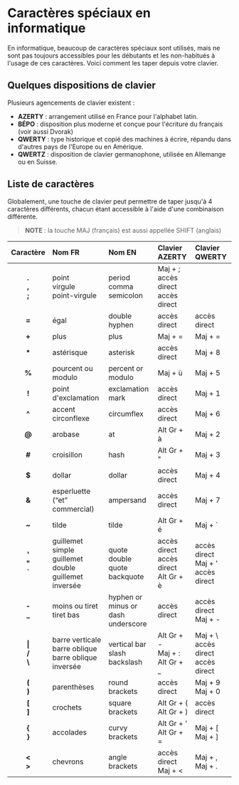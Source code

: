 # Caractères spéciaux en informatique

En informatique, beaucoup de caractères spéciaux sont utilisés, mais ne sont pas toujours accessibles pour les débutants et les non-habitués à l'usage de ces caractères. Voici comment les taper depuis votre clavier.

## Quelques dispositions de clavier

Plusieurs agencements de clavier existent :

+ **AZERTY** : arrangement utilisé en France pour l'alphabet latin.
+ **BÉPO** : disposition plus moderne et conçue pour l'écriture du français (voir aussi Dvorak)
+ **QWERTY** : type historique et copié des machines à écrire, répandu dans d'autres pays de l'Europe ou en Amérique.
+ **QWERTZ** : disposition de clavier germanophone, utilisée en Allemange ou en Suisse.

## Liste de caractères

Globalement, une touche de clavier peut permettre de taper jusqu'à 4 caractères différents, chacun étant accessible à l'aide d'une combinaison différente.

> **NOTE** : la touche MAJ (français) est aussi appellée SHIFT (anglais)

|Caractère|Nom FR|Nom EN|Clavier AZERTY|Clavier QWERTY|
|:--:|:--|:--|:--|:--|
|**.**<br>**,**<br>**;**|point<br>virgule<br>point-virgule|period<br>comma<br>semicolon|Maj + ;<br>accès direct<br>accès direct||
|**=**|égal|double hyphen|accès direct|accès direct|
|**+**|plus|plus|Maj + =|Maj + =|
|**\***|astérisque|asterisk|accès direct|Maj + 8|
|**%**|pourcent ou modulo|percent or modulo|Maj + ù|Maj + 5|
|**!**|point d'exclamation|exclamation mark|accès direct|Maj + 1|
|**^**|accent circonflexe|circumflex|accès direct|Maj + 6|
|**@**|arobase|at|Alt Gr + à|Maj + 2|
|**#**|croisillon|hash|Alt Gr + "|Maj + 3|
|**$**|dollar|dollar|accès direct|Maj + 4|
|**&**|esperluette (“et” commercial)|ampersand|accès direct|Maj + 7|
|**~**|tilde|tilde|Alt Gr + é|Maj + \`|
|**'**<br>**"**<br>**`**|guillemet simple<br>guillemet double<br>guillemet inversée|quote<br>double quote<br>backquote|accès direct<br>accès direct<br>Alt Gr + è|accès direct<br>Maj + '<br>accès direct|
|**-**<br>**_**|moins ou tiret<br>tiret bas|hyphen or minus or dash<br>underscore|accès direct|accès direct<br>Maj + -|
|**\|**<br>**/**<br>**\\**|barre verticale<br>barre oblique<br>barre oblique inversée|vertical bar<br>slash<br>backslash|Alt Gr + -<br>Maj + :<br>Alt Gr + _|Maj + \\<br>accès direct<br>accès direct|
|**(**<br>**)**|parenthèses|round brackets|accès direct|Maj + 9<br>Maj + 0|
|**[**<br>**]**|crochets|square brackets|Alt Gr + (<br>Alt Gr + )|accès direct|
|**{**<br>**}**|accolades|curvy brackets|Alt Gr + '<br>Alt Gr + =|Maj + [<br>Maj + ]|
|**<**<br>**>**|chevrons|angle brackets|accès direct<br>Maj + <|Maj + ,<br>Maj + .|
